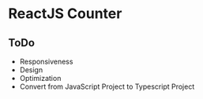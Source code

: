 # ReactJS Counter

## ToDo

- Responsiveness
- Design
- Optimization
- Convert from JavaScript Project to Typescript Project
